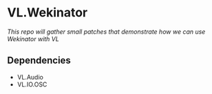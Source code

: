 # VL.Wekinator

_This repo will gather small patches that demonstrate how we can use Wekinator with VL_

## Dependencies

- VL.Audio
- VL.IO.OSC
